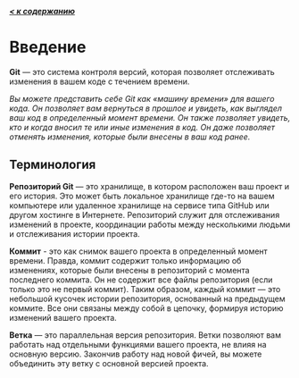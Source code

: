 ***[< к содержанию](/README.md)***

# **Введение**

**Git** — это система контроля версий, которая позволяет отслеживать изменения в вашем коде с течением времени.

*Вы можете представить себе Git как «машину времени» для вашего кода. Он позволяет вам вернуться в прошлое и увидеть, как выглядел ваш код в определенный момент времени. Он также позволяет увидеть, кто и когда вносил те или иные изменения в код. Он даже позволяет отменять изменения, которые были внесены в ваш код ранее.*

## **Терминология**
**Репозиторий Git** — это хранилище, в котором расположен ваш проект и его история. Это может быть локальное хранилище где-то на вашем компьютере или удаленное хранилище на сервисе типа GitHub или другом хостинге в Интернете. Репозиторий служит для отслеживания изменений в проекте, координации работы между несколькими людьми и отслеживания истории проекта.

**Коммит** - это как снимок вашего проекта в определенный момент времени. Правда, коммит содержит только информацию об изменениях, которые были внесены в репозиторий с момента последнего коммита. Он не содержит все файлы репозитория (если только это не первый коммит). Таким образом, каждый коммит — это небольшой кусочек истории репозитория, основанный на предыдущем коммите. Все они связаны между собой в цепочку, формируя историю изменений вашего проекта.

**Ветка** — это параллельная версия репозитория. Ветки позволяют вам работать над отдельными функциями вашего проекта, не влияя на основную версию. Закончив работу над новой фичей, вы можете объединить эту ветку с основной версией проекта.

